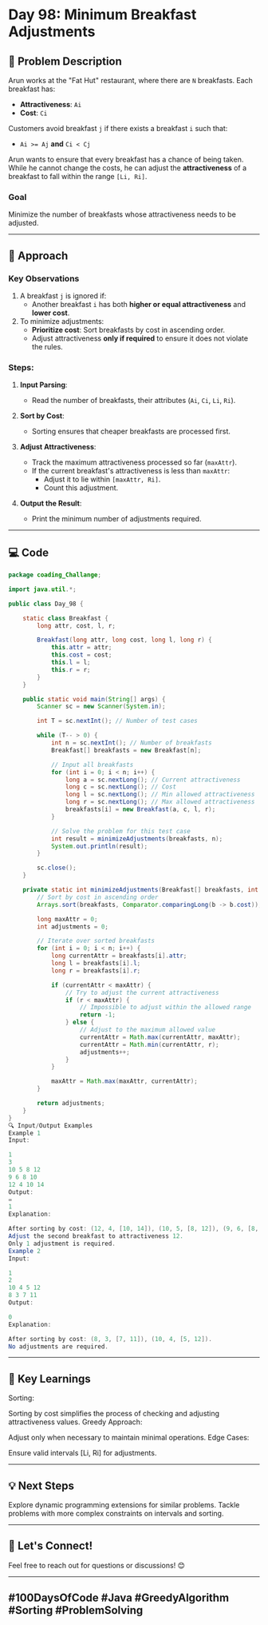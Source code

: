 # Day 98: Minimum Breakfast Adjustments

## 📝 Problem Description

Arun works at the "Fat Hut" restaurant, where there are `N` breakfasts. Each breakfast has:
- **Attractiveness**: `Ai`
- **Cost**: `Ci`

Customers avoid breakfast `j` if there exists a breakfast `i` such that:
- `Ai >= Aj` **and** `Ci < Cj`

Arun wants to ensure that every breakfast has a chance of being taken. While he cannot change the costs, he can adjust the **attractiveness** of a breakfast to fall within the range `[Li, Ri]`. 

### Goal
Minimize the number of breakfasts whose attractiveness needs to be adjusted.

---

## 🚀 Approach

### Key Observations
1. A breakfast `j` is ignored if:
   - Another breakfast `i` has both **higher or equal attractiveness** and **lower cost**.
2. To minimize adjustments:
   - **Prioritize cost**: Sort breakfasts by cost in ascending order.
   - Adjust attractiveness **only if required** to ensure it does not violate the rules.

### Steps:
1. **Input Parsing**:
   - Read the number of breakfasts, their attributes (`Ai`, `Ci`, `Li`, `Ri`).

2. **Sort by Cost**:
   - Sorting ensures that cheaper breakfasts are processed first.

3. **Adjust Attractiveness**:
   - Track the maximum attractiveness processed so far (`maxAttr`).
   - If the current breakfast's attractiveness is less than `maxAttr`:
     - Adjust it to lie within `[maxAttr, Ri]`.
     - Count this adjustment.

4. **Output the Result**:
   - Print the minimum number of adjustments required.

---

## 💻 Code

```java
package coading_Challange;

import java.util.*;

public class Day_98 {

    static class Breakfast {
        long attr, cost, l, r;

        Breakfast(long attr, long cost, long l, long r) {
            this.attr = attr;
            this.cost = cost;
            this.l = l;
            this.r = r;
        }
    }

    public static void main(String[] args) {
        Scanner sc = new Scanner(System.in);

        int T = sc.nextInt(); // Number of test cases

        while (T-- > 0) {
            int n = sc.nextInt(); // Number of breakfasts
            Breakfast[] breakfasts = new Breakfast[n];

            // Input all breakfasts
            for (int i = 0; i < n; i++) {
                long a = sc.nextLong(); // Current attractiveness
                long c = sc.nextLong(); // Cost
                long l = sc.nextLong(); // Min allowed attractiveness
                long r = sc.nextLong(); // Max allowed attractiveness
                breakfasts[i] = new Breakfast(a, c, l, r);
            }

            // Solve the problem for this test case
            int result = minimizeAdjustments(breakfasts, n);
            System.out.println(result);
        }

        sc.close();
    }

    private static int minimizeAdjustments(Breakfast[] breakfasts, int n) {
        // Sort by cost in ascending order
        Arrays.sort(breakfasts, Comparator.comparingLong(b -> b.cost));

        long maxAttr = 0;
        int adjustments = 0;

        // Iterate over sorted breakfasts
        for (int i = 0; i < n; i++) {
            long currentAttr = breakfasts[i].attr;
            long l = breakfasts[i].l;
            long r = breakfasts[i].r;

            if (currentAttr < maxAttr) {
                // Try to adjust the current attractiveness
                if (r < maxAttr) {
                    // Impossible to adjust within the allowed range
                    return -1;
                } else {
                    // Adjust to the maximum allowed value
                    currentAttr = Math.max(currentAttr, maxAttr);
                    currentAttr = Math.min(currentAttr, r);
                    adjustments++;
                }
            }

            maxAttr = Math.max(maxAttr, currentAttr);
        }

        return adjustments;
    }
}
🔍 Input/Output Examples
Example 1
Input:

1
3
10 5 8 12
9 6 8 10
12 4 10 14
Output:
=
1
Explanation:

After sorting by cost: (12, 4, [10, 14]), (10, 5, [8, 12]), (9, 6, [8, 10]).
Adjust the second breakfast to attractiveness 12.
Only 1 adjustment is required.
Example 2
Input:

1
2
10 4 5 12
8 3 7 11
Output:

0
Explanation:

After sorting by cost: (8, 3, [7, 11]), (10, 4, [5, 12]).
No adjustments are required.
```
---
## 🧠 Key Learnings
Sorting:

Sorting by cost simplifies the process of checking and adjusting attractiveness values.
Greedy Approach:

Adjust only when necessary to maintain minimal operations.
Edge Cases:

Ensure valid intervals [Li, Ri] for adjustments.

---
## 💡 Next Steps
Explore dynamic programming extensions for similar problems.
Tackle problems with more complex constraints on intervals and sorting.

---
## 🤝 Let's Connect!
Feel free to reach out for questions or discussions! 😊

---
## #100DaysOfCode #Java #GreedyAlgorithm #Sorting #ProblemSolving

